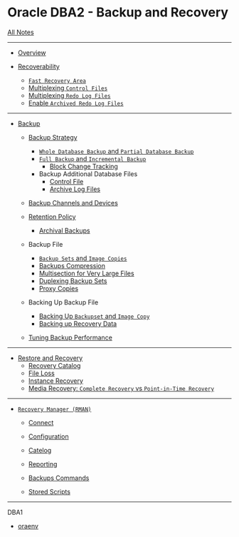 # Oracle DBA2 - Backup and Recovery

[All Notes](../../index.md)

---

- [Overview](./fundamemtal/fundamemtal.md)
- [Recoverability](./recoverability/recoverability.md)

  - [`Fast Recovery Area`](./recoverability/fra/fra.md)
  - [Multiplexing `Control Files`](./recoverability/muli_cf/muli_cf.md)
  - [Multiplexing `Redo Log Files`](./recoverability/muli_redolog/muli_redolog.md)
  - [Enable `Archived Redo Log Files`](./recoverability/archive_redolog/archive_redolog.md)

---

- [Backup](./backup/backup/backup.md)

  - [Backup Strategy](./backup/backup_strategy/backup_strategy.md)

    - [`Whole Database Backup` and `Partial Database Backup`](./backup/backup_whole_partial/backup_whole_partial.md)
    - [`Full Backup` and `Incremental Backup`](./backup/backup_full_incremental/backup_full_incremental.md)
      - [Block Change Tracking](./backup/backup_bct/backup_bct.md)
    - Backup Additional Database Files
      - [Control File](./backup/backup_cf/backup_cf.md)
      - [Archive Log Files](./backup/backup_archivelog/backup_archivelog.md)

  - [Backup Channels and Devices](./backup/backup_device/backup_device.md)
  - [Retention Policy](./backup/backup_retention_policy/backup_retention_policy.md)

    - [Archival Backups](./backup/backup_archival/backup_archival.md)

  - Backup File

    - [`Backup Sets` and `Image Copies`](./backup/backup_backupset_imagecopy/backup_backupset_imagecopy.md)
    - [Backups Compression](./backup/backup_compress/backup_compress.md)
    - [Multisection for Very Large Files](./backup/backup_multisection/backup_multisection.md)
    - [Duplexing Backup Sets](./backup/backup_duplex/backup_duplex.md)
    - [Proxy Copies](./backup/backup_proxy_copy/backup_proxy_copy.md)

  - Backing Up Backup File

    - [Backing Up `Backupset` and `Image Copy`](./backup/backup_backup/backup_backup.md)
    - [Backing up Recovery Data](./backup/backup_recovery_data/backup_recovery_data.md)

  - [Tuning Backup Performance](./backup/backup_tuning/backup_tuning.md)

---

- [Restore and Recovery](./recovery/recovery/recovery.md)
  - [Recovery Catalog](./recovery/recovery_catalog/recovery_catalog.md)
  - [File Loss](./recovery/recovery_file_loss/recovery_file_loss.md)
  - [Instance Recovery](./recovery/recovery_instance/recovery_instance.md)
  - [Media Recovery: `Complete Recovery` vs `Point-in-Time Recovery`](./recovery/recovery_media/recovery_media.md)

---

- [`Recovery Manager (RMAN)`](./rman/rman/rman.md)

  - [Connect](./rman/rman_connect/rman_connect.md)
  - [Configuration](./rman/rman_conf/rman_conf.md)

  - [Catelog](./rman/rman_catalog/rman_catalog.md)
  - [Reporting](./rman/rman_reporting/rman_reporting.md)
  - [Backups Commands](./rman/rman_backup_command/rman_backup_command.md)
  - [Stored Scripts](./rman/rman_script/rman_script.md)

---

DBA1

- [oraenv](./oraenv/oraenv.md)
